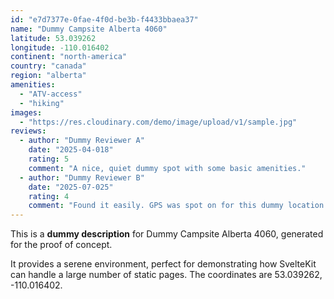 ```yaml
---
id: "e7d7377e-0fae-4f0d-be3b-f4433bbaea37"
name: "Dummy Campsite Alberta 4060"
latitude: 53.039262
longitude: -110.016402
continent: "north-america"
country: "canada"
region: "alberta"
amenities:
  - "ATV-access"
  - "hiking"
images:
  - "https://res.cloudinary.com/demo/image/upload/v1/sample.jpg"
reviews:
  - author: "Dummy Reviewer A"
    date: "2025-04-018"
    rating: 5
    comment: "A nice, quiet dummy spot with some basic amenities."
  - author: "Dummy Reviewer B"
    date: "2025-07-025"
    rating: 4
    comment: "Found it easily. GPS was spot on for this dummy location."
---
```


This is a **dummy description** for Dummy Campsite Alberta 4060, generated for the proof of concept.

It provides a serene environment, perfect for demonstrating how SvelteKit can handle a large number of static pages. The coordinates are 53.039262, -110.016402.
